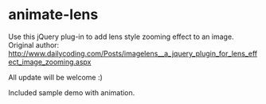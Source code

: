 animate-lens
============

Use this jQuery plug-in to add lens style zooming effect to an image.
Original author: http://www.dailycoding.com/Posts/imagelens__a_jquery_plugin_for_lens_effect_image_zooming.aspx

All update will be welcome :)

Included sample demo with animation.